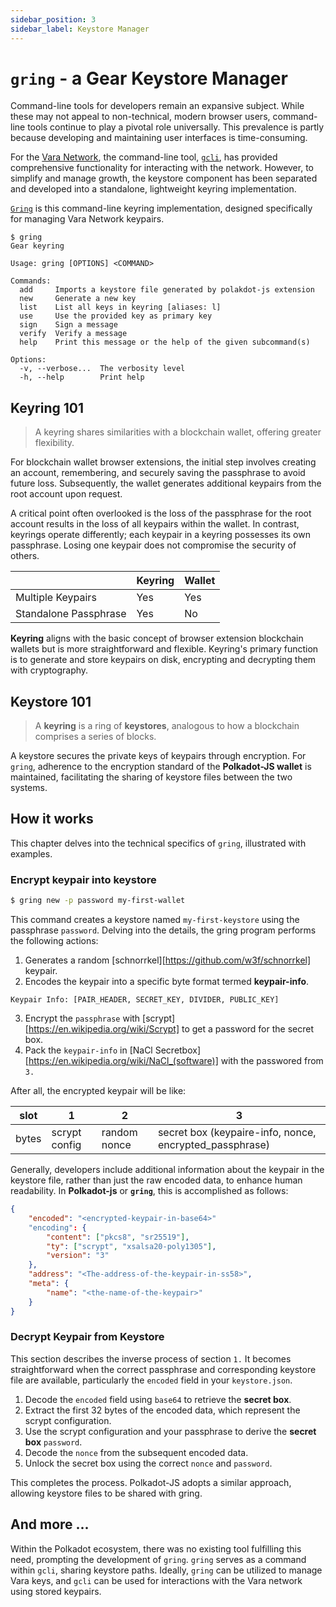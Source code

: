 ```yaml
---
sidebar_position: 3
sidebar_label: Keystore Manager
---
```


# `gring` - a Gear Keystore Manager

Command-line tools for developers remain an expansive subject. While these may not appeal to non-technical, modern browser users, command-line tools continue to play a pivotal role universally. This prevalence is partly because developing and maintaining user interfaces is time-consuming.

For the [Vara Network](https://vara.network), the command-line tool, [`gcli`](https://crates.io/crates/gcli), has provided comprehensive functionality for interacting with the network. However, to simplify and manage growth, the keystore component has been separated and developed into a standalone, lightweight keyring implementation.

[`Gring`](https://crates.io/crates/gring) is this command-line keyring implementation, designed specifically for managing Vara Network keypairs.

```text
$ gring
Gear keyring

Usage: gring [OPTIONS] <COMMAND>

Commands:
  add     Imports a keystore file generated by polakdot-js extension
  new     Generate a new key
  list    List all keys in keyring [aliases: l]
  use     Use the provided key as primary key
  sign    Sign a message
  verify  Verify a message
  help    Print this message or the help of the given subcommand(s)

Options:
  -v, --verbose...  The verbosity level
  -h, --help        Print help
```

## Keyring 101

> A keyring shares similarities with a blockchain wallet, offering greater flexibility.

For blockchain wallet browser extensions, the initial step involves creating an account, remembering, and securely saving the passphrase to avoid future loss. Subsequently, the wallet generates additional keypairs from the root account upon request.

A critical point often overlooked is the loss of the passphrase for the root account results in the loss of all keypairs within the wallet. In contrast, keyrings operate differently; each keypair in a keyring possesses its own passphrase. Losing one keypair does not compromise the security of others.

|                       | Keyring | Wallet |
|-----------------------|---------|--------|
| Multiple Keypairs     | Yes     | Yes    |
| Standalone Passphrase | Yes     | No     |

**Keyring** aligns with the basic concept of browser extension blockchain wallets but is more straightforward and flexible. Keyring's primary function is to generate and store keypairs on disk, encrypting and decrypting them with cryptography.

## Keystore 101

> A **keyring** is a ring of **keystores**, analogous to how a blockchain comprises a series of blocks.

A keystore secures the private keys of keypairs through encryption. For `gring`, adherence to the encryption standard of the **Polkadot-JS wallet** is maintained, facilitating the sharing of keystore files between the two systems.

## How it works

This chapter delves into the technical specifics of `gring`, illustrated with examples.

### Encrypt keypair into keystore

```bash
$ gring new -p password my-first-wallet
```
This command creates a keystore named `my-first-keystore` using the passphrase `password`. Delving into the details, the gring program performs the following actions:

1. Generates a random [schnorrkel][https://github.com/w3f/schnorrkel] keypair.
2. Encodes the keypair into a specific byte format termed **keypair-info**.

```text
Keypair Info: [PAIR_HEADER, SECRET_KEY, DIVIDER, PUBLIC_KEY]
```

3. Encrypt the `passphrase` with [scrypt][https://en.wikipedia.org/wiki/Scrypt] to get a password for the secret box. 
4. Pack the `keypair-info` in [NaCl Secretbox][https://en.wikipedia.org/wiki/NaCl_(software)] with the passwored from `3.`

After all, the encrypted keypair will be like:

| slot  | 1             | 2            | 3                                                       |
|-------|---------------|--------------|---------------------------------------------------------|
| bytes | scrypt config | random nonce | secret box (keypaire-info, nonce, encrypted_passphrase) |

Generally, developers include additional information about the keypair in the keystore file, rather than just the raw encoded data, to enhance human readability. In **Polkadot-js** or **`gring`**, this is accomplished as follows:

```json
{
    "encoded": "<encrypted-keypair-in-base64>"
    "encoding": {
        "content": ["pkcs8", "sr25519"],
        "ty": ["scrypt", "xsalsa20-poly1305"],
        "version": "3"
    },
    "address": "<The-address-of-the-keypair-in-ss58>",
    "meta": {
        "name": "<the-name-of-the-keypair>"
    }
}
```

### Decrypt Keypair from Keystore

This section describes the inverse process of section `1.` It becomes straightforward when the correct passphrase and corresponding keystore file are available, particularly the `encoded` field in your `keystore.json`.

1. Decode the `encoded` field using `base64` to retrieve the **secret box**.
2. Extract the first 32 bytes of the encoded data, which represent the scrypt configuration.
3. Use the scrypt configuration and your passphrase to derive the **secret box** `password`.
4. Decode the `nonce` from the subsequent encoded data.
5. Unlock the secret box using the correct `nonce` and `password`.

This completes the process. Polkadot-JS adopts a similar approach, allowing keystore files to be shared with gring.

## And more ...

Within the Polkadot ecosystem, there was no existing tool fulfilling this need, prompting the development of `gring`. `gring` serves as a command within `gcli`, sharing keystore paths. Ideally, `gring` can be utilized to manage Vara keys, and `gcli` can be used for interactions with the Vara network using stored keypairs.
